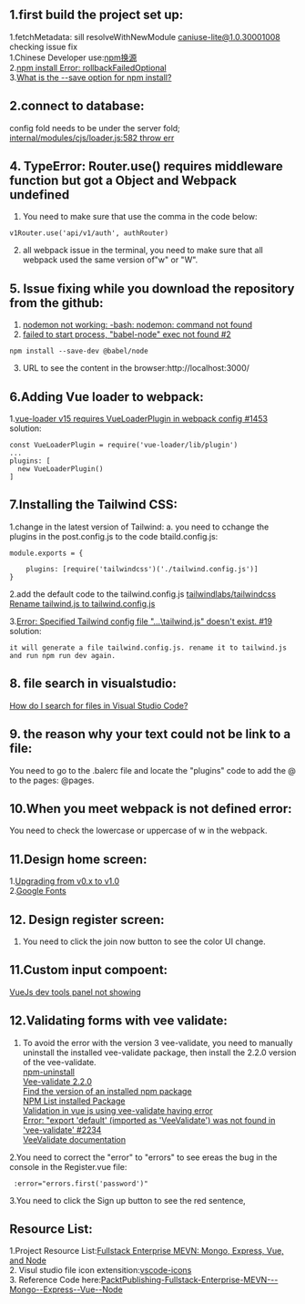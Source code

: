 ## 1.first build the project set up:  
1.fetchMetadata: sill resolveWithNewModule caniuse-lite@1.0.30001008 checking issue fix  
1.Chinese Developer use:[npm换源](https://zhuanlan.zhihu.com/p/90561304)  
2.[npm install Error: rollbackFailedOptional](https://stackoverflow.com/questions/46011546/npm-install-error-rollbackfailedoptional)  
3.[What is the --save option for npm install?](https://stackoverflow.com/questions/19578796/what-is-the-save-option-for-npm-install) 

## 2.connect to database:
config fold needs to be under the server fold;  
[internal/modules/cjs/loader.js:582 throw err](https://stackoverflow.com/questions/53545800/internal-modules-cjs-loader-js582-throw-err#54964538)  

## 4. TypeError: Router.use() requires middleware function but got a Object and Webpack undefined 
1. You need to make sure that use the comma in the code below:  
```
v1Router.use('api/v1/auth', authRouter)  
```
2. all webpack issue in the terminal, you need to make sure that all webpack used the same version of"w" or "W".  

## 5. Issue fixing while you download the repository from the github:  
1. [nodemon not working: -bash: nodemon: command not found](https://stackoverflow.com/questions/35530930/nodemon-not-working-bash-nodemon-command-not-found)  
2. [failed to start process, "babel-node" exec not found #2](https://github.com/rwieruch/minimal-node-application/issues/2)  
```
npm install --save-dev @babel/node
```
3. URL to see the content in the browser:http://localhost:3000/  

## 6.Adding Vue loader to webpack:
1.[vue-loader v15 requires VueLoaderPlugin in webpack config #1453](https://github.com/rails/webpacker/issues/1453)  
solution:
```
const VueLoaderPlugin = require('vue-loader/lib/plugin')
...
plugins: [
  new VueLoaderPlugin()
]
``` 
## 7.Installing the Tailwind CSS:
1.change in the latest version of Tailwind:
a. you need to cchange the plugins in the post.config.js to the code btaild.config.js:  
```
module.exports = {

    plugins: [require('tailwindcss')('./tailwind.config.js')]
}
```
2.add the default code to the tailwind.config.js
[tailwindlabs/tailwindcss](https://github.com/tailwindlabs/tailwindcss/blob/master/stubs/defaultConfig.stub.js)  
[Rename tailwind.js to tailwind.config.js](https://tailwindcss.com/docs/upgrading-to-v1#3-rename-tailwind-js-to-tailwind-config-js)  

3.[Error: Specified Tailwind config file "...\tailwind.js" doesn't exist. #19](https://github.com/JeffreyWay/laravel-mix-tailwind/issues/19)   
solution:  
```
it will generate a file tailwind.config.js. rename it to tailwind.js and run npm run dev again.
```

## 8. file search in visualstudio:
[How do I search for files in Visual Studio Code?](https://stackoverflow.com/questions/30095376/how-do-i-search-for-files-in-visual-studio-code)  

## 9. the reason why your text could not be link to a file:

You need to go to the .balerc file and locate the "plugins" code to add the @ to the pages: @pages.

## 10.When you meet webpack is not defined error:
You need to check the lowercase or uppercase of w in the webpack.


## 11.Design home screen:

1.[Upgrading from v0.x to v1.0](https://tailwindcss.com/docs/upgrading-to-v1#3-rename-tailwind-js-to-tailwind-config-js)    
2.[Google Fonts](https://fonts.google.com/specimenTab?standard-styles)  

## 12. Design register screen:
1. You need to click the join now button to see the color UI change.  

## 11.Custom input compoent:
[VueJs dev tools panel not showing](https://stackoverflow.com/questions/41505150/vuejs-dev-tools-panel-not-showing#:~:text=Try%20the%20following%3A,look%20for%20the%20Vue%20tab)

## 12.Validating forms with vee validate:

1. To avoid the error with the version 3 vee-validate, you need to manually uninstall the installed vee-validate package, then install the 2.2.0 version of the  vee-validate.  
[npm-uninstall](https://docs.npmjs.com/cli/uninstall)  
[Vee-validate 2.2.0](https://www.npmjs.com/package/vee-validate/v/2.2.0)  
[Find the version of an installed npm package](https://stackoverflow.com/questions/10972176/find-the-version-of-an-installed-npm-package)  
[NPM List installed Package](https://docs.npmjs.com/cli/ls.html)  
[Validation in vue js using vee-validate having error](https://stackoverflow.com/questions/57674453/validation-in-vue-js-using-vee-validate-having-error)  
[Error: "export 'default' (imported as 'VeeValidate') was not found in 'vee-validate' #2234](https://github.com/logaretm/vee-validate/issues/2234)  
[VeeValidate documentation](https://logaretm.github.io/vee-validate/guide/rules.html#importing-the-rules)  


2.You need to correct the "error" to "errors" to see ereas the bug in the console in the Register.vue file:  
```
 :error="errors.first('password')"
```
3.You need to click the Sign up button to see the red sentence,  
## Resource List:  
1.Project Resource List:[Fullstack Enterprise MEVN: Mongo, Express, Vue, and Node](https://learning.oreilly.com/videos/fullstack-enterprise-mevn/9781800202276/9781800202276-video2_1)  
2. Visul studio file icon extensition:[vscode-icons](https://marketplace.visualstudio.com/items?itemName=vscode-icons-team.vscode-icons)  
3. Reference Code here:[PacktPublishing-Fullstack-Enterprise-MEVN---Mongo--Express--Vue--Node](https://github.com/sanjanapackt/PacktPublishing-Fullstack-Enterprise-MEVN---Mongo--Express--Vue--Node/blob/master/tailwind.js)  

